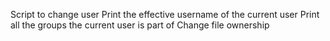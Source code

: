 Script to change user
Print the effective username of the current user
Print all the groups the current user is part of
Change file ownership
